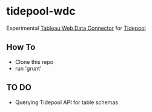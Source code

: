 # tidepool-wdc

Experimental [Tableau Web Data Connector](http://tableau.github.io/webdataconnector/) for [Tidepool](http://tidepool.org/)

## How To

- Clone this repo
- run 'grunt'

## TO DO

- Querying Tidepool API for table schemas
